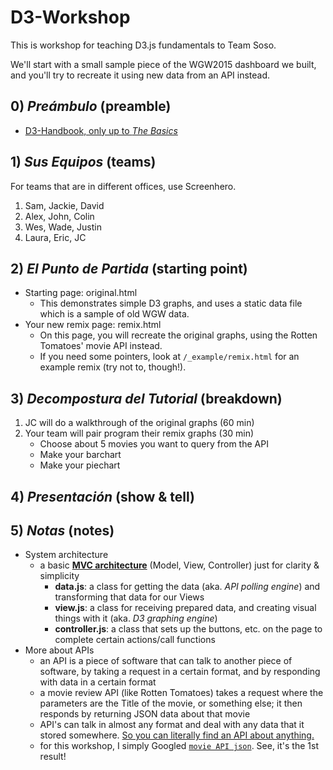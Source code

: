 # D3-Workshop

This is workshop for teaching D3.js fundamentals to Team Soso.

We'll start with a small sample piece of the WGW2015 dashboard we built, and you'll try to recreate it using new data from an API instead.

## 0) _Preámbulo_ (preamble)

- [D3-Handbook, only up to _The Basics_](https://github.com/sosolimited/Web-Handbook/blob/gh-pages/D3-Handbook/tour-of-d3.md)

## 1) _Sus Equipos_ (teams)

For teams that are in different offices, use Screenhero.

1. Sam, Jackie, David
2. Alex, John, Colin
3. Wes, Wade, Justin
4. Laura, Eric, JC

## 2) _El Punto de Partida_ (starting point)

- Starting page: original.html
	- This demonstrates simple D3 graphs, and uses a static data file which is a sample of old WGW data.
- Your new remix page: remix.html
	- On this page, you will recreate the original graphs, using the Rotten Tomatoes' movie API instead.
	- If you need some pointers, look at `/_example/remix.html` for an example remix (try not to, though!).

## 3) _Decompostura del Tutorial_ (breakdown)

1. JC will do a walkthrough of the original graphs (60 min)
2. Your team will pair program their remix graphs (30 min)
	- Choose about 5 movies you want to query from the API
	- Make your barchart
	- Make your piechart

## 4) _Presentación_ (show & tell)

## 5) _Notas_ (notes)

- System architecture
	- a basic [__MVC architecture__](http://www.coderiddles.com/wp-content/uploads/2013/08/MVC.jpg) (Model, View, Controller) just for clarity & simplicity
		- __data.js__: a class for getting the data (aka. _API polling engine_) and transforming that data for our Views
		- __view.js__: a class for receiving prepared data, and creating visual things with it (aka. _D3 graphing engine_)
		- __controller.js__: a class that sets up the buttons, etc. on the page to complete certain actions/call functions
- More about APIs
	- an API is a piece of software that can talk to another piece of software, by taking a request in a certain format, and by responding with data in a certain format
	- a movie review API (like Rotten Tomatoes) takes a request where the parameters are the Title of the movie, or something else; it then responds by returning JSON data about that movie
	- API's can talk in almost any format and deal with any data that it stored somewhere. [So you can literally find an API about anything.](https://www.mashape.com/ismaelc/yoda-speak)
	- for this workshop, I simply Googled [`movie API json`](https://www.google.com/search?q=movie+API+json&oq=movie+api+json&aqs=chrome.0.69i59j69i60l2.1787j0j7&sourceid=chrome&es_sm=91&ie=UTF-8). See, it's the 1st result!
